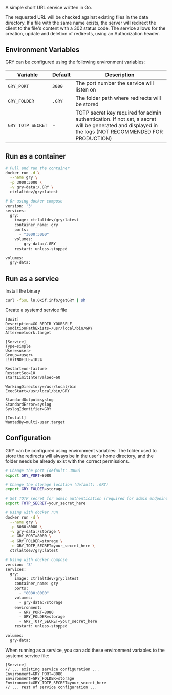 A simple short URL service written in Go.
    
The requested URL will be checked against existing files in the data directory. If a file with the same name exists, the server will redirect the client to the file's content with a 302 status code.
The service allows for the creation, update and deletion of redirects, using an Authorization header.

## Environment Variables

GRY can be configured using the following environment variables:

| Variable | Default | Description |
|----------|---------|-------------|
| `GRY_PORT` | `3000` | The port number the service will listen on |
| `GRY_FOLDER` | `.GRY` | The folder path where redirects will be stored |
| `GRY_TOTP_SECRET` | - | TOTP secret key required for admin authentication. If not set, a secret will be generated and displayed in the logs (NOT RECOMMENDED FOR PRODUCTION) |

## Run as a container

```sh
# Pull and run the container
docker run -d \
  --name gry \
  -p 3000:3000 \
  -v gry-data:/.GRY \
  ctrlaltdev/gry:latest

# Or using docker compose
version: '3'
services:
  gry:
    image: ctrlaltdev/gry:latest
    container_name: gry
    ports:
      - "3000:3000"
    volumes:
      - gry-data:/.GRY
    restart: unless-stopped

volumes:
  gry-data:
```

## Run as a service

Install the binary
```sh
curl -fSsL ln.0x5f.info/getGRY | sh
```

Create a systemd service file

```
[Unit]
Description=GO REDIR YOURSELF
ConditionPathExists=/usr/local/bin/GRY
After=network.target

[Service]
Type=simple
User=<user>
Group=<user>
LimitNOFILE=1024

Restart=on-failure
RestartSec=10
startLimitIntervalSec=60

WorkingDirectory=/usr/local/bin
ExecStart=/usr/local/bin/GRY

StandardOutput=syslog
StandardError=syslog
SyslogIdentifier=GRY

[Install]
WantedBy=multi-user.target
```

## Configuration

GRY can be configured using environment variables:
The folder used to store the redirects will always be in the user's home directory, and the folder needs be already exist with the correct permissions.
```sh
# Change the port (default: 3000)
export GRY_PORT=8080

# Change the storage location (default: .GRY)
export GRY_FOLDER=storage

# Set TOTP secret for admin authentication (required for admin endpoints)
export TOTP_SECRET=your_secret_here

# Using with docker run
docker run -d \
  --name gry \
  -p 8080:8080 \
  -v gry-data:/storage \
  -e GRY_PORT=8080 \
  -e GRY_FOLDER=storage \
  -e GRY_TOTP_SECRET=your_secret_here \
  ctrlaltdev/gry:latest

# Using with docker compose
version: '3'
services:
  gry:
    image: ctrlaltdev/gry:latest
    container_name: gry
    ports:
      - "8080:8080"
    volumes:
      - gry-data:/storage
    environment:
      - GRY_PORT=8080
      - GRY_FOLDER=storage
      - GRY_TOTP_SECRET=your_secret_here
    restart: unless-stopped

volumes:
  gry-data:
```

When running as a service, you can add these environment variables to the systemd service file:

```
[Service]
// ... existing service configuration ...
Environment=GRY_PORT=8080
Environment=GRY_FOLDER=storage
Environment=GRY_TOTP_SECRET=your_secret_here
// ... rest of service configuration ...
```
